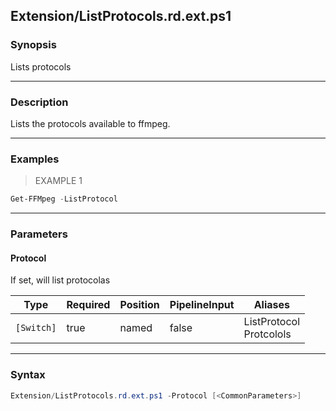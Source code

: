 Extension/ListProtocols.rd.ext.ps1
----------------------------------

### Synopsis
Lists protocols

---

### Description

Lists the protocols available to ffmpeg.

---

### Examples
> EXAMPLE 1

```PowerShell
Get-FFMpeg -ListProtocol
```

---

### Parameters
#### **Protocol**
If set, will list protocolas

|Type      |Required|Position|PipelineInput|Aliases                    |
|----------|--------|--------|-------------|---------------------------|
|`[Switch]`|true    |named   |false        |ListProtocol<br/>Protcolols|

---

### Syntax
```PowerShell
Extension/ListProtocols.rd.ext.ps1 -Protocol [<CommonParameters>]
```
